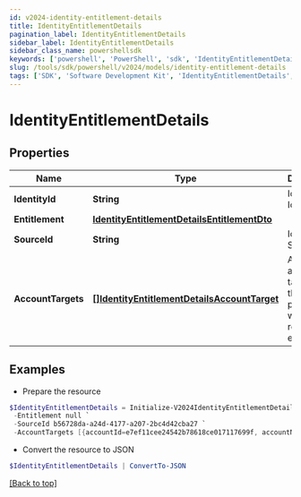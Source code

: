 ```yaml
---
id: v2024-identity-entitlement-details
title: IdentityEntitlementDetails
pagination_label: IdentityEntitlementDetails
sidebar_label: IdentityEntitlementDetails
sidebar_class_name: powershellsdk
keywords: ['powershell', 'PowerShell', 'sdk', 'IdentityEntitlementDetails', 'V2024IdentityEntitlementDetails'] 
slug: /tools/sdk/powershell/v2024/models/identity-entitlement-details
tags: ['SDK', 'Software Development Kit', 'IdentityEntitlementDetails', 'V2024IdentityEntitlementDetails']
---
```



# IdentityEntitlementDetails

## Properties

Name | Type | Description | Notes
------------ | ------------- | ------------- | -------------
**IdentityId** | **String** | Id of Identity | [optional] 
**Entitlement** | [**IdentityEntitlementDetailsEntitlementDto**](identity-entitlement-details-entitlement-dto) |  | [optional] 
**SourceId** | **String** | Id of Source | [optional] 
**AccountTargets** | [**[]IdentityEntitlementDetailsAccountTarget**](identity-entitlement-details-account-target) | A list of account targets on the identity provisioned with the requested entitlement. | [optional] 

## Examples

- Prepare the resource
```powershell
$IdentityEntitlementDetails = Initialize-V2024IdentityEntitlementDetails  -IdentityId 5928c61f-3f2e-417a-8d65-f76451e2050a `
 -Entitlement null `
 -SourceId b56728da-a24d-4177-a207-2bc4d42cba27 `
 -AccountTargets [{accountId=e7ef11cee24542b78618ce017117699f, accountName=Adalberto.XYZ, accountUUID=null, sourceId=0108906b66634d9ab7819a03eb263a88, sourceName=ODS-AD-FF-Source [source-XYZ], removeDate=null, assignmentId=null, revocable=true}]
```

- Convert the resource to JSON
```powershell
$IdentityEntitlementDetails | ConvertTo-JSON
```


[[Back to top]](#) 

